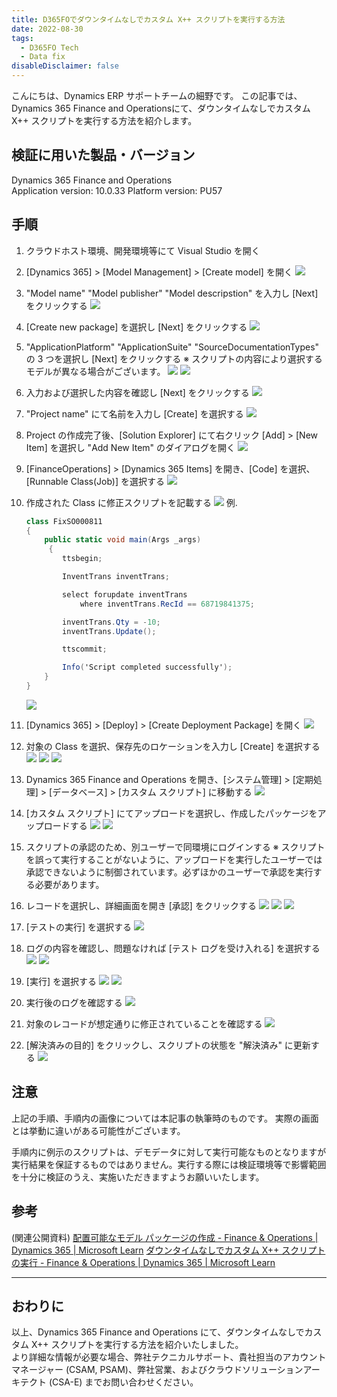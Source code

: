 ```yaml
---
title: D365FOでダウンタイムなしでカスタム X++ スクリプトを実行する方法
date: 2022-08-30
tags:
  - D365FO Tech
  - Data fix
disableDisclaimer: false
---
```


こんにちは、Dynamics ERP サポートチームの細野です。
この記事では、Dynamics 365 Finance and Operationsにて、ダウンタイムなしでカスタム X++ スクリプトを実行する方法を紹介します。

<!-- more -->
## 検証に用いた製品・バージョン
Dynamics 365 Finance and Operations      
Application version: 10.0.33
Platform version: PU57

## 手順
1. クラウドホスト環境、開発環境等にて Visual Studio を開く
1. [Dynamics 365] > [Model Management] > [Create model] を開く
    ![](./how-to-run-custom-script-d365fo/step2.png)
1.  "Model name" "Model publisher" "Model descripstion" を入力し [Next] をクリックする
    ![](./how-to-run-custom-script-d365fo/step3.png)
1.  [Create new package] を選択し [Next] をクリックする
    ![](./how-to-run-custom-script-d365fo/step4.png)
1. "ApplicationPlatform" "ApplicationSuite" "SourceDocumentationTypes" の 3 つを選択し [Next] をクリックする
    ※ スクリプトの内容により選択するモデルが異なる場合がございます。
    ![](./how-to-run-custom-script-d365fo/step5-1.png)
    ![](./how-to-run-custom-script-d365fo/step5-2.png)

1. 入力および選択した内容を確認し [Next] をクリックする
    ![](./how-to-run-custom-script-d365fo/step6.png)
1. "Project name" にて名前を入力し [Create] を選択する
    ![](./how-to-run-custom-script-d365fo/step7.png)
1. Project の作成完了後、[Solution Explorer] にて右クリック [Add] > [New Item] を選択し "Add New Item" のダイアログを開く
    ![](./how-to-run-custom-script-d365fo/step8.png)
1. [FinanceOperations] > [Dynamics 365 Items] を開き、[Code] を選択、[Runnable Class(Job)] を選択する
    ![](./how-to-run-custom-script-d365fo/step9.png)
1. 作成された Class に修正スクリプトを記載する
    ![](./how-to-run-custom-script-d365fo/step10-1.png)
例. 
    ``` C#
    class FixSO000811
    {
        public static void main(Args _args)
         {
            ttsbegin;

            InventTrans inventTrans;

            select forupdate inventTrans
                where inventTrans.RecId == 68719841375;

            inventTrans.Qty = -10;
            inventTrans.Update();

            ttscommit;

            Info('Script completed successfully');
        }
    }
    ```
    ![](./how-to-run-custom-script-d365fo/step10-2.png)
    
11.	[Dynamics 365] > [Deploy] > [Create Deployment Package] を開く
    ![](./how-to-run-custom-script-d365fo/step11.png)
12.	対象の Class を選択、保存先のロケーションを入力し [Create] を選択する
    ![](./how-to-run-custom-script-d365fo/step12-1.png)
    ![](./how-to-run-custom-script-d365fo/step12-2.png)
    ![](./how-to-run-custom-script-d365fo/step12-3.png)
13.	Dynamics 365 Finance and Operations を開き、[システム管理] > [定期処理] > [データベース] > [カスタム スクリプト] に移動する
    ![](./how-to-run-custom-script-d365fo/step13.png)
14.	[カスタム スクリプト] にてアップロードを選択し、作成したパッケージをアップロードする
    ![](./how-to-run-custom-script-d365fo/step14-1.png)
    ![](./how-to-run-custom-script-d365fo/step14-2.png)
15.	スクリプトの承認のため、別ユーザーで同環境にログインする
    ※ スクリプトを誤って実行することがないように、アップロードを実行したユーザーでは承認できないように制御されています。必ずほかのユーザーで承認を実行する必要があります。
16.	レコードを選択し、詳細画面を開き [承認] をクリックする
    ![](./how-to-run-custom-script-d365fo/step16-1.png)
    ![](./how-to-run-custom-script-d365fo/step16-2.png)
    ![](./how-to-run-custom-script-d365fo/step16-3.png)
17.	[テストの実行] を選択する
    ![](./how-to-run-custom-script-d365fo/step17.png)
18. ログの内容を確認し、問題なければ [テスト ログを受け入れる] を選択する
    ![](./how-to-run-custom-script-d365fo/step18-1.png)
    ![](./how-to-run-custom-script-d365fo/step18-2.png)
19. [実行] を選択する
    ![](./how-to-run-custom-script-d365fo/step19-1.png)
    ![](./how-to-run-custom-script-d365fo/step19-2.png)
20. 実行後のログを確認する
    ![](./how-to-run-custom-script-d365fo/step20.png)
21. 対象のレコードが想定通りに修正されていることを確認する
    ![](./how-to-run-custom-script-d365fo/step21.png)
22. [解決済みの目的] をクリックし、スクリプトの状態を "解決済み" に更新する
    ![](./how-to-run-custom-script-d365fo/step22.png)

## 注意
上記の手順、手順内の画像については本記事の執筆時のものです。
実際の画面とは挙動に違いがある可能性がございます。

手順内に例示のスクリプトは、デモデータに対して実行可能なものとなりますが実行結果を保証するものではありません。実行する際には検証環境等で影響範囲を十分に検証のうえ、実施いただきますようお願いいたします。

## 参考
(関連公開資料) 
[配置可能なモデル パッケージの作成 - Finance & Operations | Dynamics 365 | Microsoft Learn](https://learn.microsoft.com/ja-jp/dynamics365/fin-ops-core/dev-itpro/deployment/create-apply-deployable-package)
[ダウンタイムなしでカスタム X++ スクリプトの実行 - Finance & Operations | Dynamics 365 | Microsoft Learn](https://learn.microsoft.com/ja-jp/dynamics365/fin-ops-core/dev-itpro/deployment/run-custom-scripts)

---
## おわりに  

以上、Dynamics 365 Finance and Operations にて、ダウンタイムなしでカスタム X++ スクリプトを実行する方法を紹介いたしました。  
より詳細な情報が必要な場合、弊社テクニカルサポート、貴社担当のアカウントマネージャー (CSAM, PSAM)、弊社営業、およびクラウドソリューションアーキテクト (CSA-E) までお問い合わせください。